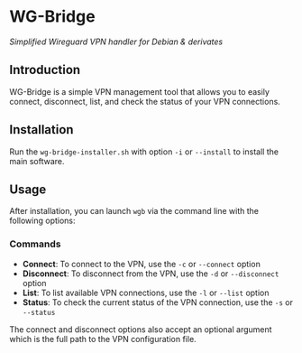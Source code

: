 # WG-Bridge

_Simplified Wireguard VPN handler for Debian &amp; derivates_

## Introduction

WG-Bridge is a simple VPN management tool that allows you to easily connect,
disconnect, list, and check the status of your VPN connections.

## Installation

Run the `wg-bridge-installer.sh` with option `-i` or `--install` to install
the main software.

## Usage

After installation, you can launch `wgb` via the command line with the following
options:

### Commands

- **Connect**:
To connect to the VPN, use the `-c` or `--connect` option
- **Disconnect**:
  To disconnect from the VPN, use the `-d` or `--disconnect` option
- **List**:
  To list available VPN connections, use the `-l` or `--list` option
- **Status**:
  To check the current status of the VPN connection, use the `-s` or `--status`

The connect and disconnect options also accept an optional argument which is the
full path to the VPN configuration file.

